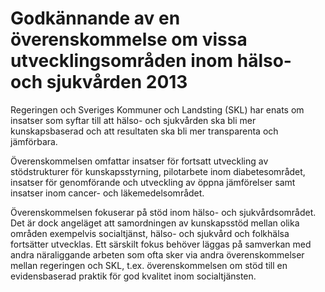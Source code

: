 # Godkännande av en överenskommelse om vissa utvecklingsområden inom hälso- och sjukvården 2013

Regeringen och Sveriges Kommuner och Landsting (SKL) har enats om insatser som syftar till att hälso\- och sjukvården ska bli mer kunskapsbaserad och att resultaten ska bli mer transparenta och jämförbara.

Överenskommelsen omfattar insatser för fortsatt utveckling av stödstrukturer för kunskapsstyrning, pilotarbete inom diabetesområdet, insatser för genomförande och utveckling av öppna jämförelser samt insatser inom cancer\- och läkemedelsområdet.

Överenskommelsen fokuserar på stöd inom hälso\- och sjukvårdsområdet. Det är dock angeläget att samordningen av kunskapsstöd mellan olika områden exempelvis socialtjänst, hälso\- och sjukvård och folkhälsa fortsätter utvecklas. Ett särskilt fokus behöver läggas på samverkan med andra näraliggande arbeten som ofta sker via andra överenskommelser mellan regeringen och SKL, t.ex. överenskommelsen om stöd till en evidensbaserad praktik för god kvalitet inom socialtjänsten.
